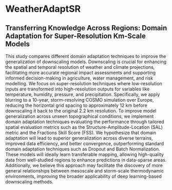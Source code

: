 # WeatherAdaptSR

## Transferring Knowledge Across Regions: Domain Adaptation for Super-Resolution Km-Scale Models

This study compares different domain adaptation techniques to improve the generalization of downscaling models. Downscaling is crucial for enhancing the spatial and temporal resolution of weather and climate projections, facilitating more accurate regional impact assessments and supporting informed decision-making in agriculture, water management, and risk modelling. We focus on super-resolution techniques where low-resolution inputs are transformed into high-resolution outputs for variables like temperature, humidity, pressure, and precipitation. Specifically, we apply blurring to a 10-year, storm-resolving COSMO simulation over Europe, reducing the horizontal grid spacing to approximately 12 km before downscaling it back to the original 2.2 km resolution. To improve model generalization across unseen topographical conditions, we implement domain adaptation techniques evaluating the performance through tailored spatial evaluation metrics such as the Structure-Amplitude-Location (SAL) metric and the Fractions Skill Score (FSS). We hypothesize that domain adaptation will lead to superior generalization across diverse terrains, improved data efficiency, and better convergence, outperforming standard domain adaptation techniques such as Dropout and Batch Normalization. These models will ideally learn transferable mapping, allowing high-quality data from well-studied regions to enhance predictions in data-sparse areas. Additionally, we believe this approach may facilitate the discovery of more general relationships between mesoscale and storm-scale thermodynamic environments, improving the broader applicability of deep learning-based downscaling methods. 

